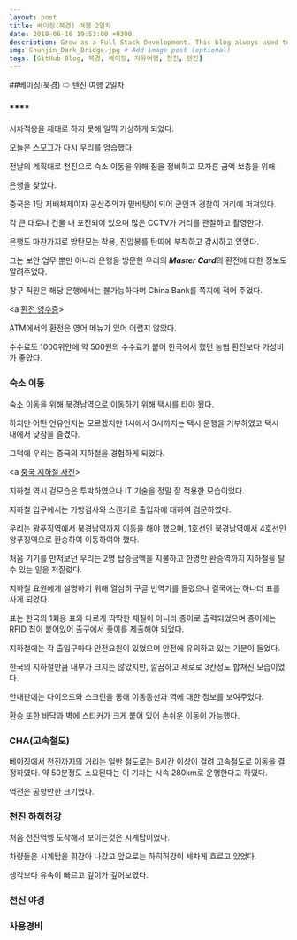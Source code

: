 ```yaml
---
layout: post
title: 베이징(북경) 여행 2일차
date: 2018-06-16 19:53:00 +0300
description: Grow as a Full Stack Development. This blog always used to keep learning knowledge.
img: Chunjin_Dark_Bridge.jpg # Add image post (optional)
tags: [GitHub Blog, 북경, 베이징, 자유여행, 천진, 텐진]
---
```


##베이징(북경) ⇨ 텐진 여행 2일차

### ****

  시차적응을 제대로 하지 못해 일찍 기상하게 되었다. 
  
  오늘은 스모그가 다시 우리를 엄습했다.

  전날의 계획대로 천진으로 숙소 이동을 위해 짐을 정비하고 모자른 금액 보충을 위해

  은행을 찾았다.

  중국은 1당 지배체제이자 공산주의가 밑바탕이 되어 군인과 경찰이 거리에 퍼져있다.

  각 큰 대로나 건물 내 포진되어 있으며 많은 CCTV가 거리를 관찰하고 촬영한다.

  은행도 마찬가지로 방탄모는 착용, 진압봉를 탄띠에 부착하고 감시하고 있었다.
  
  그는 보안 업무 뿐만 아니라 은행을 방문한 우리의 ***Master Card***의 환전에 대한 정보도 알려주었다.
  
  창구 직원은 해당 은행에서는 불가능하다며 China Bank를 쪽지에 적어 주었다.

  <a [환전 영수증](http://link)>
  
  ATM에서의 환전은 영어 메뉴가 있어 어렵지 않았다.

  수수료도 1000위안에 약 500원의 수수료가 붙어 한국에서 했던 농협 환전보다 가성비가 좋았다.

### **숙소 이동**

  숙소 이동을 위해 북경남역으로 이동하기 위해 택시를 타야 됬다.

  하지만 어떤 언유인지는 모르겠지만 1시에서 3시까지는 택시 운행을 거부하였고 택시 내에서 낮잠을 즐겼다.

  그덕에 우리는 중국의 지하철을 경험하게 되었다.

  <a [중국 지하철 사진](http://link)>

  지하철 역시 겉모습은 투박하였으나 IT 기술을 정말 잘 적용한 모습이었다.

  지하철 입구에서는 가방검사와 스캔기로 출입자에 대하여 검문하였다.

  우리는 왕푸징역에서 북경남역까지 이동을 해야 했으며, 1호선인 북경남역에서 4호선인 왕푸징역으로 환승하여 이동하여야 했다.

  처음 기기를 만저보던 우리는 2명 탑승금액을 지불하고 한명만 환승역까지 지하철을 탈수 있는 일을 저질렀다.

  지하철 요원에게 설명하기 위해 열심히 구글 번역기를 돌렸으나 결국에는 하나더 표를 사게 되었다.

  표는 한국의 1회용 표와 다르게 딱딱한 재질이 아니라 종이로 출력되었으며 종이에는 RFID 칩이 붙어있어 출구에서 좋이를 제출해야 되었다.

  지하철에는 각 출입구마다 안전요원이 있었으며 안전에 유의하고 있는 기분이 들었다.

  한국의 지하철만큼 내부가 크지는 않았지만, 깔끔하고 세로로 3칸정도 합쳐진 모습이었다.

  안내판에는 다이오드와 스크린을 통해 이동동선과 역에 대한 정보를 보여주었다.

  환승 또한 바닥과 벽에 스티커가 크게 붙어 있어 손쉬운 이동이 가능했다.

### **CHA(고속철도)**

  베이징에서 천진까지의 거리는 일반 철도로는 6시간 이상이 걸려 고속철도로 이동을 결정하였다. 약 50분정도 소요된다는 이 기차는 시속 280km로 운행한다고 하였다.

  역전은 공항만한 크기였다.

### **천진 하히허강**

 처음 천진역엥 도착해서 보이는것은 시계탑이였다.
 
 차량들은 시계탑을 휘감아 나갔고 앞으로는 하히허강이 세차게 흐르고 있었다.
 
 생각보다 유속이 빠르고 깊이가 깊어보였다.



### **천진 야경**

### **사용경비**
